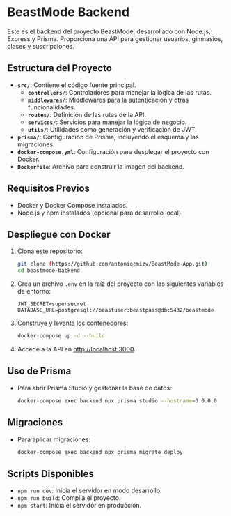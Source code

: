 # BeastMode Backend

Este es el backend del proyecto BeastMode, desarrollado con Node.js, Express y Prisma. Proporciona una API para gestionar usuarios, gimnasios, clases y suscripciones.

## Estructura del Proyecto

- **`src/`**: Contiene el código fuente principal.
  - **`controllers/`**: Controladores para manejar la lógica de las rutas.
  - **`middlewares/`**: Middlewares para la autenticación y otras funcionalidades.
  - **`routes/`**: Definición de las rutas de la API.
  - **`services/`**: Servicios para manejar la lógica de negocio.
  - **`utils/`**: Utilidades como generación y verificación de JWT.
- **`prisma/`**: Configuración de Prisma, incluyendo el esquema y las migraciones.
- **`docker-compose.yml`**: Configuración para desplegar el proyecto con Docker.
- **`Dockerfile`**: Archivo para construir la imagen del backend.

## Requisitos Previos

- Docker y Docker Compose instalados.
- Node.js y npm instalados (opcional para desarrollo local).

## Despliegue con Docker

1. Clona este repositorio:

   ```bash
   git clone (https://github.com/antoniocmizv/BeastMode-App.git)
   cd beastmode-backend
   ```

2. Crea un archivo `.env` en la raíz del proyecto con las siguientes variables de entorno:

   ```env
   JWT_SECRET=supersecret
   DATABASE_URL=postgresql://beastuser:beastpass@db:5432/beastmode
   ```

3. Construye y levanta los contenedores:

   ```bash
   docker-compose up -d --build
   ```

4. Accede a la API en [http://localhost:3000](http://localhost:3000).

## Uso de Prisma

- Para abrir Prisma Studio y gestionar la base de datos:

  ```bash
  docker-compose exec backend npx prisma studio --hostname=0.0.0.0
  ```

## Migraciones

- Para aplicar migraciones:

  ```bash
  docker-compose exec backend npx prisma migrate deploy
  ```

## Scripts Disponibles

- `npm run dev`: Inicia el servidor en modo desarrollo.
- `npm run build`: Compila el proyecto.
- `npm start`: Inicia el servidor en producción.

